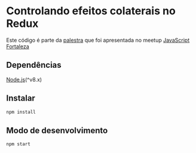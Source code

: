 # Controlando efeitos colaterais no Redux

Este código é parte da [palestra](https://docs.google.com/presentation/d/e/2PACX-1vTJnQmpoYaR9t4q-FA4JigeoLaIXHRyiO6e85DIRjqtbnF80Hluv7ZsIetSjYBVILBBEU4NC3LfGlRa/pub?start=false&loop=false&delayms=3000) que foi apresentada no meetup [JavaScript Fortaleza](https://www.meetup.com/pt-BR/javascript-fortaleza/events/262454093/)

## Dependências

[Node.js](https://nodejs.org/en/)(^v8.x)

## Instalar

```bash
npm install
```

## Modo de desenvolvimento

```bash
npm start
```
